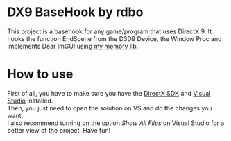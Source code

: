 # DX9 BaseHook by rdbo
This project is a basehook for any game/program that uses DirectX 9. It hooks the function EndScene from the D3D9 Device, the Window Proc and implements Dear ImGUI using <a href="https://github.com/rdbo/libmem">my memory lib</a>.  
  
# How to use
First of all, you have to make sure you have the <a href="https://www.microsoft.com/en-us/download/details.aspx?id=6812">DirectX SDK</a> and <a href="https://visualstudio.microsoft.com/">Visual Studio</a> installed.  
Then, you just need to open the solution on VS and do the changes you want.  
I also recommend turning on the option *Show All Files* on Visual Studio for a better view of the project.
Have fun!  

